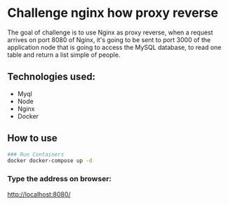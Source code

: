
# Challenge nginx how proxy reverse
The goal of challenge is to use Nginx as proxy reverse, when a request arrives on port 8080 of Nginx, it's going to be sent to port 3000 of the application node that is going to access the MySQL database, to read one table and return a list simple of people.

## Technologies used:
 - Myql
 - Node
 - Nginx
 - Docker

## How to use

```sh
### Run Containers
docker docker-compose up -d
```

### Type the address on browser:
[http://localhost:8080/](http://localhost:8080/)